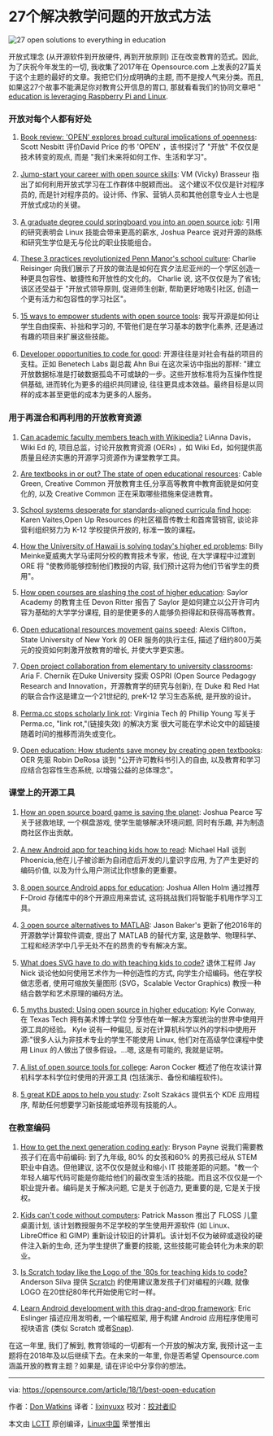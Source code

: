 27个解决教学问题的开放式方法
======
![27 open solutions to everything in education](https://opensource.com/sites/default/files/styles/image-full-size/public/lead-images/EDU_OpenEducationResources_520x292_cm.png?itok=9y4FGgRo)

开放式理念 (从开源软件到开放硬件, 再到开放原则) 正在改变教育的范式。因此, 为了庆祝今年发生的一切, 我收集了2017年在 Opensource.com 上发表的27篇关于这个主题的最好的文章。我把它们分成明确的主题, 而不是按人气来分类。而且, 如果这27个故事不能满足你对教育公开信息的胃口, 那就看看我们的协同文章吧 " [education is leveraging Raspberry Pi and Linux][30].

### 开放对每个人都有好处

1.  [Book review: 'OPEN' explores broad cultural implications of openness][1]:  Scott Nesbitt 评价David Price 的书 'OPEN' ，该书探讨了 "开放" 不仅仅是技术转变的观点, 而是 "我们未来将如何工作、生活和学习"。

2.  [Jump-start your career with open source skills][2]:  VM (Vicky) Brasseur 指出了如何利用开放式学习在工作群体中脱颖而出。 这个建议不仅仅是针对程序员的, 而是针对程序员的。设计师、作家、营销人员和其他创意专业人士也是开放式成功的关键。

3.  [A graduate degree could springboard you into an open source job][3]:  引用的研究表明会 Linux 技能会带来更高的薪水, Joshua Pearce 说对开源的熟练和研究生学位是无与伦比的职业技能组合。

4.  [These 3 practices revolutionized Penn Manor's school culture][4]:  Charlie Reisinger 向我们展示了开放的做法是如何在宾夕法尼亚州的一个学区创造一种更具包容性、敏捷性和开放性的文化的。 Charlie 说, 这不仅仅是为了省钱;该区还受益于 "开放式领导原则, 促进师生创新, 帮助更好地吸引社区, 创造一个更有活力和包容性的学习社区"。

5.  [15 ways to empower students with open source tools][5]: 我写开源是如何让学生自由探索、补拙和学习的, 不管他们是在学习基本的数字化素养, 还是通过有趣的项目来扩展这些技能。

6.  [Developer opportunities to code for good][6]: 开源往往是对社会有益的项目的支柱。正如 Benetech Labs 副总裁 Ahn Bui 在这次采访中指出的那样: "建立开放数据标准是打破数据孤岛不可或缺的一步。这些开放标准将为互操作性提供基础, 进而转化为更多的组织共同建设, 往往更具成本效益。最终目标是以同样的成本甚至更低的成本为更多的人服务。

### 用于再混合和再利用的开放教育资源

1.  [Can academic faculty members teach with Wikipedia?][7] LiAnna Davis，Wiki Ed 的, 项目总监，讨论开放教育资源 (OERs) ，如 Wiki Ed，如何提供高质量且经济实惠的开源学习资源作为课堂教学工具。

2.  [Are textbooks in or out? The state of open educational resources][8]: Cable Green, Creative Common 开放教育主任,分享高等教育中教育面貌是如何变化的, 以及 Creative Common 正在采取哪些措施来促进教育。

3.  [School systems desperate for standards-aligned curricula find hope][9]: Karen Vaites,Open Up Resources 的社区福音传教士和首席营销官, 谈论非营利组织努力为 K-12 学校提供开放的, 标准一致的课程。

4.  [How the University of Hawaii is solving today's higher ed problems][10]: Billy Meinke夏威夷大学马诺阿分校的教育技术专家，他说, 在大学课程中过渡到 ORE 将 "使教师能够控制他们教授的内容, 我们预计这将为他们节省学生的费用"。

5.  [How open courses are slashing the cost of higher education][11]: Saylor Academy 的教育主任 Devon Ritter 报告了 Saylor 是如何建立以公开许可内容为基础的大学学分课程, 目的是使更多的人能够负担得起和获得高等教育。

6.  [Open educational resources movement gains speed][12]: Alexis Clifton，State University of New York 的 OER 服务的执行主任, 描述了纽约800万美元的投资如何刺激开放教育的增长, 并使大学更实惠。

7.  [Open project collaboration from elementary to university classrooms][13]: Aria F. Chernik 在Duke University 探索 OSPRI (Open Source Pedagogy Research and Innovation，开源教育学的研究与创新), 在 Duke 和 Red Hat 的联合合作这是建立一个21世纪的,  preK-12 学习生态系统, 是开放的设计。

8.  [Perma.cc stops scholarly link rot][14]: Virginia Tech 的 Phillip Young 写关于 Perma.cc,  "link rot,"(链接失效) 的解决方案 很大可能在学术论文中的超链接随着时间的推移而消失或变化。

9.  [Open education: How students save money by creating open textbooks][15]: OER 先驱 Robin DeRosa 谈到 "公开许可教科书引入的自由, 以及教育和学习应结合包容性生态系统, 以增强公益的总体理念"。

### 课堂上的开源工具

1.  [How an open source board game is saving the planet][16]: Joshua Pearce 写关于拯救地球, 一个棋盘游戏, 使学生能够解决环境问题, 同时有乐趣, 并为制造商社区作出贡献。

2.  [A new Android app for teaching kids how to read][17]: Michael Hall 谈到 Phoenicia,他在儿子被诊断为自闭症后开发的儿童识字应用, 为了产生更好的编码价值, 以及为什么用户测试比你想象的更重要。

3.  [8 open source Android apps for education][18]: Joshua Allen Holm 通过推荐 F-Droid 存储库中的8个开源应用来尝试, 这将挑战我们将智能手机用作学习工具。

4.  [3 open source alternatives to MATLAB][19]: Jason Baker's 更新了他2016年的开源数学计算软件调查, 提出了 MATLAB 的替代方案, 这是数学、物理科学、工程和经济学中几乎无处不在的昂贵的专有解决方案。

5.  [What does SVG have to do with teaching kids to code?][20] 退休工程师 Jay Nick 谈论他如何使用艺术作为一种创造性的方式, 向学生介绍编码。他在学校做志愿者, 使用可缩放矢量图形 (SVG，Scalable Vector Graphics) 教授一种结合数学和艺术原理的编码方法。

6.  [5 myths busted: Using open source in higher education][21]: Kyle Conway, 在 Texas Tech 拥有美术博士学位 分享他在单一解决方案统治的世界中使用开源工具的经验。 Kyle 说有一种偏见, 反对在计算机科学以外的学科中使用开源:"很多人认为非技术专业的学生不能使用 Linux, 他们对在高级学位课程中使用 Linux 的人做出了很多假设。...嗯, 这是有可能的, 我就是证明。

7.  [A list of open source tools for college][22]: Aaron Cocker 概述了他在攻读计算机科学本科学位时使用的开源工具 (包括演示、备份和编程软件)。

8.  [5 great KDE apps to help you study][23]: Zsolt Szakács 提供五个 KDE 应用程序, 帮助任何想要学习新技能或培养现有技能的人。

### 在教室编码

1.  [How to get the next generation coding early][24]: Bryson Payne 说我们需要教孩子们在高中前编码: 到了九年级, 80% 的女孩和60% 的男孩已经从 STEM 职业中自选。但他建议, 这不仅仅是就业和缩小 IT 技能差距的问题。"教一个年轻人编写代码可能是你能给他们的最改变生活的技能。而且这不仅仅是一个职业提升者。编码是关于解决问题, 它是关于创造力, 更重要的是, 它是关于授权。

2.  [Kids can't code without computers][25]: Patrick Masson 推出了 FLOSS 儿童桌面计划, 该计划教授服务不足学校的学生使用开源软件 (如 Linux、LibreOffice 和 GIMP) 重新设计较旧的计算机。该计划不仅为破碎或退役的硬件注入新的生命, 还为学生提供了重要的技能, 这些技能可能会转化为未来的职业。

3.  [Is Scratch today like the Logo of the '80s for teaching kids to code?][26] Anderson Silva 提供 [Scratch][27] 的使用建议激发孩子们对编程的兴趣, 就像 LOGO 在20世纪80年代开始使用它时一样。

4.  [Learn Android development with this drag-and-drop framework][28]: Eric Eslinger 描述应用发明者, 一个编程框架, 用于构建 Android 应用程序使用可视块语言 (类似 Scratch 或者[Snap][29]).

在这一年里, 我们了解到, 教育领域的一切都有一个开放的解决方案, 我预计这一主题将在2018年及以后继续下去。在未来的一年里, 你是否希望 Opensource.com 涵盖开放的教育主题？如果是, 请在评论中分享你的想法。

--------------------------------------------------------------------------------

via: https://opensource.com/article/18/1/best-open-education

作者：[Don Watkins][a]
译者：[lixinyuxx](https://github.com/lixinyuxx)
校对：[校对者ID](https://github.com/校对者ID)

本文由 [LCTT](https://github.com/LCTT/TranslateProject) 原创编译，[Linux中国](https://linux.cn/) 荣誉推出

[a]:https://opensource.com/users/don-watkins
[1]:https://opensource.com/article/17/7/book-review-open
[2]:https://opensource.com/article/17/8/jump-start-your-career
[3]:https://opensource.com/article/17/1/grad-school-open-source-academic-lab
[4]:https://opensource.com/article/17/7/open-school-leadership
[5]:https://opensource.com/article/17/7/empower-students-open-source-tools
[6]:https://opensource.com/article/17/3/interview-anh-bui-benetech-labs
[7]:https://opensource.com/article/17/1/Wiki-Education-Foundation
[8]:https://opensource.com/article/17/2/future-textbooks-cable-green-creative-commons
[9]:https://opensource.com/article/17/1/open-up-resources
[10]:https://opensource.com/article/17/2/interview-education-billy-meinke
[11]:https://opensource.com/article/17/7/college-alternatives
[12]:https://opensource.com/article/17/10/open-educational-resources-alexis-clifton
[13]:https://opensource.com/article/17/3/education-should-be-open-design
[14]:https://opensource.com/article/17/9/stop-link-rot-permacc
[15]:https://opensource.com/article/17/11/creating-open-textbooks
[16]:https://opensource.com/article/17/7/save-planet-board-game
[17]:https://opensource.com/article/17/4/phoenicia-education-software
[18]:https://opensource.com/article/17/8/8-open-source-android-apps-education
[19]:https://opensource.com/alternatives/matlab
[20]:https://opensource.com/article/17/5/coding-scalable-vector-graphics-make-steam
[21]:https://opensource.com/article/17/5/how-linux-higher-education
[22]:https://opensource.com/article/17/6/open-source-tools-university-student
[23]:https://opensource.com/article/17/6/kde-education-software
[24]:https://opensource.com/article/17/8/teach-kid-code-change-life
[25]:https://opensource.com/article/17/9/floss-desktops-kids
[26]:https://opensource.com/article/17/3/logo-scratch-teach-programming-kids
[27]:https://scratch.mit.edu/
[28]:https://opensource.com/article/17/8/app-inventor-android-app-development
[29]:http://snap.berkeley.edu/
[30]:https://opensource.com/article/17/12/best-opensourcecom-linux-and-raspberry-pi-education
